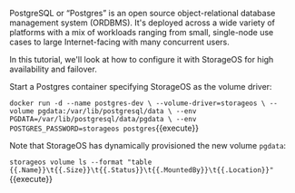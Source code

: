 PostgreSQL or “Postgres” is an open source object-relational database management
system (ORDBMS). It's deployed across a wide variety of platforms with a mix of
workloads ranging from small, single-node use cases to large Internet-facing
with many concurrent users.

In this tutorial, we'll look at how to configure it with StorageOS for high
availability and failover.

Start a Postgres container specifying StorageOS as the volume driver:

`docker run -d --name postgres-dev \
--volume-driver=storageos \
--volume pgdata:/var/lib/postgresql/data \
--env PGDATA=/var/lib/postgresql/data/pgdata \
--env POSTGRES_PASSWORD=storageos postgres`{{execute}}

Note that StorageOS has dynamically provisioned the new volume `pgdata`:

`storageos volume ls --format "table {{.Name}}\t{{.Size}}\t{{.Status}}\t{{.MountedBy}}\t{{.Location}}"`{{execute}}
